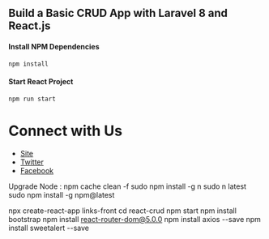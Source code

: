 ## Build a Basic CRUD App with Laravel 8 and React.js

#### Install NPM Dependencies

```
npm install
```

#### Start React Project

```
npm run start
```

# Connect with Us

- [Site](https://techvblogs.com/?ref=githubrepo)
- [Twitter](https://twitter.com/techvblogs)
- [Facebook](https://facebook.com/techvblogs)


Upgrade Node :
npm cache clean -f 
sudo npm install -g n
sudo n latest 
sudo npm install -g npm@latest

npx create-react-app links-front
cd react-crud
npm start
npm install bootstrap
npm install react-router-dom@5.0.0
npm install axios --save
npm install sweetalert --save
